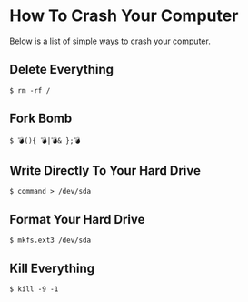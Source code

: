 # How To Crash Your Computer

Below is a list of simple ways to crash your computer.

## Delete Everything

```shell
$ rm -rf /
```

## Fork Bomb

```shell
$ 💣(){ 💣|💣& };💣
```

## Write Directly To Your Hard Drive

```shell
$ command > /dev/sda
```

## Format Your Hard Drive

```shell
$ mkfs.ext3 /dev/sda
```

## Kill Everything

```shell
$ kill -9 -1
```
